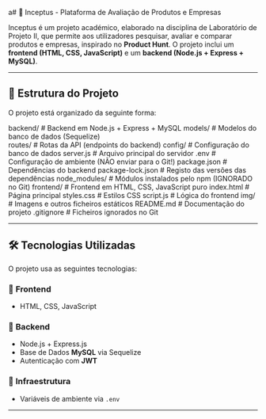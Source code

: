a# 🚀 Inceptus - Plataforma de Avaliação de Produtos e Empresas

Inceptus é um projeto académico, elaborado na disciplina de Laboratório de Projeto II, que permite aos utilizadores pesquisar, avaliar e comparar produtos e empresas, inspirado no **Product Hunt**. 
O projeto inclui um **frontend (HTML, CSS, JavaScript)** e um **backend (Node.js + Express + MySQL)**.

---

## 📂 **Estrutura do Projeto**
O projeto está organizado da seguinte forma:

backend/                 # Backend em Node.js + Express + MySQL
  models/                # Modelos do banco de dados (Sequelize)  
  routes/                # Rotas da API (endpoints do backend)
  config/                # Configuração do banco de dados
  server.js              # Arquivo principal do servidor
  .env                   # Configuração de ambiente (NÃO enviar para o Git!)
  package.json           # Dependências do backend
  package-lock.json      # Registo das versões das dependências
  node_modules/          # Módulos instalados pelo npm (IGNORADO no Git)
frontend/                # Frontend em HTML, CSS, JavaScript puro
  index.html             # Página principal
  styles.css             # Estilos CSS
  script.js              # Lógica do frontend
img/                     # Imagens e outros ficheiros estáticos
README.md                # Documentação do projeto
.gitignore               # Ficheiros ignorados no Git

---

## 🛠 **Tecnologias Utilizadas**
O projeto usa as seguintes tecnologias:

### 🔹 **Frontend**
- HTML, CSS, JavaScript

### 🔹 **Backend**
- Node.js + Express.js
- Base de Dados **MySQL** via Sequelize
- Autenticação com **JWT** 

### 🔹 **Infraestrutura**
- Variáveis de ambiente via `.env`

---
